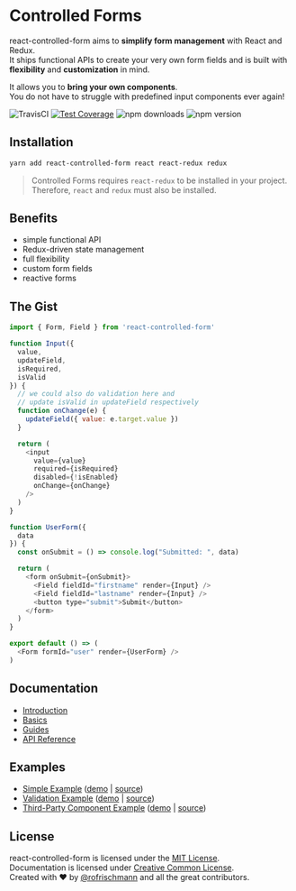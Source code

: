 # Controlled Forms

react-controlled-form aims to **simplify form management** with React and Redux.<br>
It ships functional APIs to create your very own form fields and is built with **flexibility** and **customization** in mind.<br>

It allows you to **bring your own components**.<br>
You do not have to struggle with predefined input components ever again!

<img alt="TravisCI" src="https://travis-ci.org/rofrischmann/react-controlled-form.svg?branch=master"> <a href="https://codeclimate.com/github/rofrischmann/react-controlled-form/coverage"><img alt="Test Coverage" src="https://codeclimate.com/github/rofrischmann/react-controlled-form/badges/coverage.svg"></a> <img alt="npm downloads" src="https://img.shields.io/npm/dm/react-controlled-form.svg"> <img alt="npm version" src="https://badge.fury.io/js/react-controlled-form.svg">

## Installation
```sh
yarn add react-controlled-form react react-redux redux
```
> Controlled Forms requires `react-redux` to be installed in your project. Therefore, `react` and `redux` must also be installed.

## Benefits
* simple functional API
* Redux-driven state management
* full flexibility
* custom form fields
* reactive forms


## The Gist
```javascript
import { Form, Field } from 'react-controlled-form'

function Input({
  value,
  updateField,
  isRequired,
  isValid
}) {
  // we could also do validation here and
  // update isValid in updateField respectively
  function onChange(e) {
    updateField({ value: e.target.value })
  }

  return (
    <input
      value={value}
      required={isRequired}
      disabled={!isEnabled}
      onChange={onChange}
    />
  )
}

function UserForm({
  data
}) {
  const onSubmit = () => console.log("Submitted: ", data)

  return (
    <form onSubmit={onSubmit}>
      <Field fieldId="firstname" render={Input} />
      <Field fieldId="lastname" render={Input} />
      <button type="submit">Submit</button>
    </form>
  )
}

export default () => (
  <Form formId="user" render={UserForm} />
)
```

## Documentation

* [Introduction](https://react-controlled-form.js.org/docs/Introduction.html)
* [Basics](https://react-controlled-form.js.org/docs/Basics.html)
* [Guides](https://react-controlled-form.js.org/docs/Guides.html)
* [API Reference](https://react-controlled-form.js.org/docs/API.html)

## Examples

* [Simple Example](https://react-controlled-form.js.org/docs/introduction/Examples.html#simple) ([demo](https://simple-example-uoacokwwxl.now.sh) | [source](examples/simple))
* [Validation Example](https://react-controlled-form.js.org/docs/introduction/Examples.html#validation) ([demo](https://form-validation-owxkpobide.now.sh) | [source](examples/validation))
* [Third-Party Component  Example](https://react-controlled-form.js.org/docs/introduction/Examples.html#third-party-component) ([demo](https://third-party-component-wrnwzikaxz.now.sh) | [source](examples/third-party-component))

## License
react-controlled-form is licensed under the [MIT License](http://opensource.org/licenses/MIT).<br>
Documentation is licensed under [Creative Common License](http://creativecommons.org/licenses/by/4.0/).<br>
Created with ♥ by [@rofrischmann](http://rofrischmann.de) and all the great contributors.
